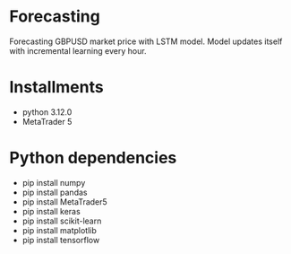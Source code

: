 # Forecasting
Forecasting GBPUSD market price with LSTM model. Model updates itself with incremental learning every hour.

# Installments
* python 3.12.0
* MetaTrader 5

# Python dependencies
* pip install numpy
* pip install pandas
* pip install MetaTrader5
* pip install keras
* pip install scikit-learn
* pip install matplotlib
* pip install tensorflow

